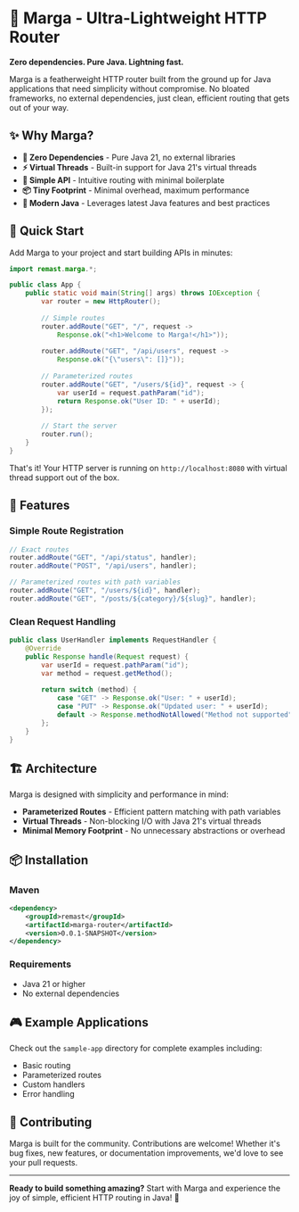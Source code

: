 # 🚀 Marga - Ultra-Lightweight HTTP Router

**Zero dependencies. Pure Java. Lightning fast.**

Marga is a featherweight HTTP router built from the ground up for Java applications that need simplicity without compromise. No bloated frameworks, no external dependencies, just clean, efficient routing that gets out of your way.

## ✨ Why Marga?

- **🎯 Zero Dependencies** - Pure Java 21, no external libraries
- **⚡ Virtual Threads** - Built-in support for Java 21's virtual threads
- **🔧 Simple API** - Intuitive routing with minimal boilerplate
- **📦 Tiny Footprint** - Minimal overhead, maximum performance
- **🎨 Modern Java** - Leverages latest Java features and best practices

## 🚀 Quick Start

Add Marga to your project and start building APIs in minutes:

```java
import remast.marga.*;

public class App {
    public static void main(String[] args) throws IOException {
        var router = new HttpRouter();
        
        // Simple routes
        router.addRoute("GET", "/", request -> 
            Response.ok("<h1>Welcome to Marga!</h1>"));
            
        router.addRoute("GET", "/api/users", request -> 
            Response.ok("{\"users\": []}"));
            
        // Parameterized routes
        router.addRoute("GET", "/users/${id}", request -> {
            var userId = request.pathParam("id");
            return Response.ok("User ID: " + userId);
        });
        
        // Start the server
        router.run();
    }
}
```

That's it! Your HTTP server is running on `http://localhost:8080` with virtual thread support out of the box.

## 🎯 Features

### Simple Route Registration
```java
// Exact routes
router.addRoute("GET", "/api/status", handler);
router.addRoute("POST", "/api/users", handler);

// Parameterized routes with path variables
router.addRoute("GET", "/users/${id}", handler);
router.addRoute("GET", "/posts/${category}/${slug}", handler);
```

### Clean Request Handling
```java
public class UserHandler implements RequestHandler {
    @Override
    public Response handle(Request request) {
        var userId = request.pathParam("id");
        var method = request.getMethod();
        
        return switch (method) {
            case "GET" -> Response.ok("User: " + userId);
            case "PUT" -> Response.ok("Updated user: " + userId);
            default -> Response.methodNotAllowed("Method not supported");
        };
    }
}
```

## 🏗️ Architecture

Marga is designed with simplicity and performance in mind:

- **Parameterized Routes** - Efficient pattern matching with path variables
- **Virtual Threads** - Non-blocking I/O with Java 21's virtual threads
- **Minimal Memory Footprint** - No unnecessary abstractions or overhead

## 📦 Installation

### Maven
```xml
<dependency>
    <groupId>remast</groupId>
    <artifactId>marga-router</artifactId>
    <version>0.0.1-SNAPSHOT</version>
</dependency>
```

### Requirements
- Java 21 or higher
- No external dependencies

## 🎮 Example Applications

Check out the `sample-app` directory for complete examples including:
- Basic routing
- Parameterized routes
- Custom handlers
- Error handling

## 🤝 Contributing

Marga is built for the community. Contributions are welcome! Whether it's bug fixes, new features, or documentation improvements, we'd love to see your pull requests.

---

**Ready to build something amazing?** Start with Marga and experience the joy of simple, efficient HTTP routing in Java! 🎉
